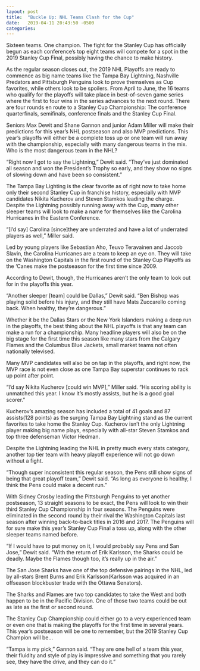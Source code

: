 ```yaml
---
layout: post
title:  "Buckle Up: NHL Teams Clash for the Cup"
date:   2019-04-11 20:43:50 -0500
categories: 
---
```

Sixteen teams. One champion. The fight for the Stanley Cup has officially begun as each conference’s top eight teams will compete for a spot in the 2019 Stanley Cup Final, possibly having the chance to make history.

As the regular season closes out, the 2019 NHL Playoffs are ready to commence as big name teams like the Tampa Bay Lightning, Nashville Predators and Pittsburgh Penguins look to prove themselves as Cup favorites, while others look to be spoilers. From April to June, the 16 teams who qualify for the playoffs will take place in best-of-seven game series where the first to four wins in the series advances to the next round. There are four rounds en route to a Stanley Cup Championship: The conference quarterfinals, semifinals, conference finals and the Stanley Cup Final.

Seniors Max Dewit and Shane Gannon and junior Adam Miller will make their predictions for this year’s NHL postseason and also MVP predictions. This year’s playoffs will either be a complete toss up or one team will run away with the championship, especially with many dangerous teams in the mix. Who is the most dangerous team in the NHL?

“Right now I got to say the Lightning,” Dewit said. “They’ve just dominated all season and won the President’s Trophy so early, and they show no signs of slowing down and have been so consistent.”

The Tampa Bay Lighting is the clear favorite as of right now to take home only their second Stanley Cup in franchise history, especially with MVP candidates Nikita Kucherov and Steven Stamkos leading the charge. Despite the Lightning possibly running away with the Cup, many other sleeper teams will look to make a name for themselves like the Carolina Hurricanes in the Eastern Conference.

“[I’d say] Carolina [since]they are underrated and have a lot of underrated players as well,” Miller said.

Led by young players like Sebastian Aho, Teuvo Teravainen and Jaccob Slavin, the Carolina Hurricanes are a team to keep an eye on. They will take on the Washington Capitals in the first round of the Stanley Cup Playoffs as the ‘Canes make the postseason for the first time since 2009.

According to Dewit, though, the Hurricanes aren’t the only team to look out for in the playoffs this year.

“Another sleeper [team] could be Dallas,” Dewit said. “Ben Bishop was playing solid before his injury, and they still have Mats Zuccarello coming back. When healthy, they’re dangerous.”

Whether it be the Dallas Stars or the New York Islanders making a deep run in the playoffs, the best thing about the NHL playoffs is that any team can make a run for a championship. Many headline players will also be on the big stage for the first time this season like many stars from the Calgary Flames and the Columbus Blue Jackets, small market teams not often nationally televised.

Many MVP candidates will also be on tap in the playoffs, and right now, the MVP race is not even close as one Tampa Bay superstar continues to rack up point after point.

“I’d say Nikita Kucherov [could win MVP],” Miller said. “His scoring ability is unmatched this year. I know it’s mostly assists, but he is a good goal scorer.” 

Kucherov’s amazing season has included a total of 41 goals and 87 assists(128 points) as the surging Tampa Bay Lightning stand as the current favorites to take home the Stanley Cup. Kucherov isn’t the only Lightning player making big name plays, especially with all-star Steven Stamkos and top three defenseman Victor Hedman.

Despite the Lightning leading the NHL in pretty much every stats category, another top tier team with heavy playoff experience will not go down without a fight.

“Though super inconsistent this regular season, the Pens still show signs of being that great playoff team,” Dewit said. “As long as everyone is healthy, I think the Pens could make a decent run.”

With Sidney Crosby leading the Pittsburgh Penguins to yet another postseason, 13 straight seasons to be exact, the Pens will look to win their third Stanley Cup Championship in four seasons. The Penguins were eliminated in the second round by their rival the Washington Capitals last season after winning back-to-back titles in 2016 and 2017. The Penguins will for sure make this year’s Stanley Cup Final a toss up, along with the other sleeper teams named before.

“If I would have to put money on it, I would probably say Pens and San Jose,” Dewit said. “With the return of Erik Karlsson, the Sharks could be deadly. Maybe the Flames though too, it’s really up in the air.”

The San Jose Sharks have one of the top defensive pairings in the NHL, led by all-stars Brent Burns and Erik Karlsson(Karlsson was acquired in an offseason blockbuster trade with the Ottawa Senators).

The Sharks and Flames are two top candidates to take the West and both happen to be in the Pacific Division. One of those two teams could be out as late as the first or second round.

The Stanley Cup Championship could either go to a very experienced team or even one that is making the playoffs for the first time in several years. This year’s postseason will be one to remember, but the 2019 Stanley Cup Champion will be…

“Tampa is my pick,” Gannon said. “They are one hell of a team this year, their fluidity and style of play is impressive and something that you rarely see, they have the drive, and they can do it.”


